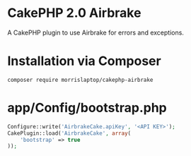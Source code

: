 CakePHP 2.0 Airbrake
============

A CakePHP plugin to use Airbrake for errors and exceptions.

Installation via Composer
=========================

```
composer require morrislaptop/cakephp-airbrake
```


app/Config/bootstrap.php
=========================

```php
Configure::write('AirbrakeCake.apiKey', '<API KEY>');
CakePlugin::load('AirbrakeCake', array(
	'bootstrap' => true
));
```
